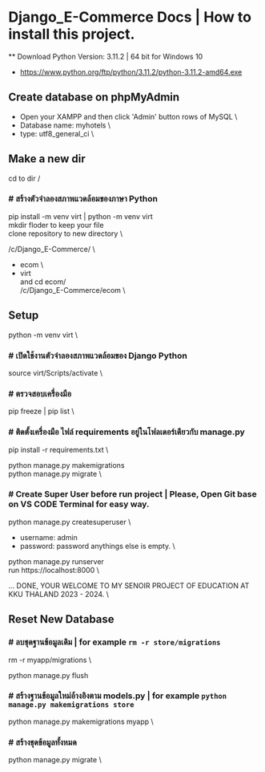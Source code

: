 # Django_E-Commerce Docs | How to install this project.

** Download Python Version: 3.11.2 | 64 bit for Windows 10
- https://www.python.org/ftp/python/3.11.2/python-3.11.2-amd64.exe

## Create database on phpMyAdmin
- Open your XAMPP and then click 'Admin' button rows of MySQL \
- Database name: myhotels \
- type: utf8_general_ci \

## Make a new dir
cd to dir /
### # สร้างตัวจำลองสภาพแวดล้อมของภาษา Python
pip install -m venv virt | python -m venv virt \
mkdir floder to keep your file \
clone repository to new directory \

/c/Django_E-Commerce/ \
- ecom \
- virt \
and cd ecom/ \
/c/Django_E-Commerce/ecom \

## Setup

python -m venv virt \

### # เปิดใช้งานตัวจำลองสภาพแวดล้อมของ Django Python
source virt/Scripts/activate \

### # ตรวจสอบเครื่องมือ
pip freeze | pip list \

### # ติดตั้งเครื่องมือ ไฟล์ requirements อยู่ในโฟลเดอร์เดียวกับ manage.py
pip install -r requirements.txt \

python manage.py makemigrations \
python manage.py migrate \

### # Create Super User before run project | Please, Open Git base on VS CODE Terminal for easy way.
python manage.py createsuperuser \
- username: admin 
- password: password
anythings else is empty. \

python manage.py runserver \
run https://localhost:8000 \

... DONE, YOUR WELCOME TO MY SENOIR PROJECT OF EDUCATION AT KKU THALAND 2023 - 2024. \

## Reset New Database
### # ลบชุดฐานข้อมูลเดิม | for example `rm -r store/migrations`
rm -r myapp/migrations \

python manage.py flush
### # สร้างฐานข้อมูลใหม่อ้างอิงตาม models.py | for example `python manage.py makemigrations store`
python manage.py makemigrations myapp \

### # สร้างชุดข้อมูลทั้งหมด
python manage.py migrate \
